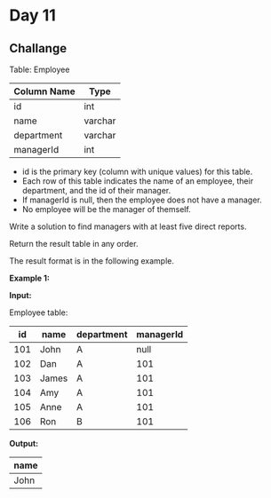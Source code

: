 # Day 11

## Challange 

Table: Employee


| Column Name | Type    |
|-------------|---------|
| id          | int     |
| name        | varchar |
| department  | varchar |
| managerId   | int     |

- id is the primary key (column with unique values) for this table.
- Each row of this table indicates the name of an employee, their department, and the id of their manager.
- If managerId is null, then the employee does not have a manager.
- No employee will be the manager of themself.
 

Write a solution to find managers with at least five direct reports.

Return the result table in any order.

The result format is in the following example.

 

**Example 1:**

**Input:**

Employee table:

| id  | name  | department | managerId |
|-----|-------|------------|-----------|
| 101 | John  | A          | null      |
| 102 | Dan   | A          | 101       |
| 103 | James | A          | 101       |
| 104 | Amy   | A          | 101       |
| 105 | Anne  | A          | 101       |
| 106 | Ron   | B          | 101       |

**Output:** 

| name |
|------|
| John |
